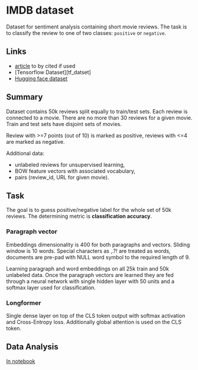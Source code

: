[article]: https://aclanthology.org/P11-1015
[download]: http://ai.stanford.edu/~amaas/data/sentiment/
[tf_dataset]: https://www.tensorflow.org/datasets/catalog/imdb_reviews
[hf_dataset]: https://huggingface.co/datasets/imdb
[d/imdb]: ../data/imdb.ipynb

# IMDB dataset

Dataset for sentiment analysis containing short movie reviews. The task is to
classify the review to one of two classes: `positive` or `negative`.

## Links

- [article][article] to by cited if used
- [Tensorflow Dataset][tf_datset]
- [Hugging face dataset][hf_dataset]

## Summary

Dataset contains 50k reviews split equally to train/test sets. Each review is
connected to a movie. There are no more than 30 reviews for a given movie. Train
and test sets have disjoint sets of movies.

Review with >=7 points (out of 10) is marked as positive, reviews with <=4 are
marked as negative.

Additional data:
- unlabeled reviews for unsupervised learning,
- BOW feature vectors with associated vocabulary,
- pairs (review_id, URL for given movie).


## Task

The goal is to guess positive/negative label for the whole set of 50k reviews.
The determining metric is **classification accuracy**.

### Paragraph vector

Embeddings dimensionality is 400 for both paragraphs and vectors. Sliding window
is 10 words. Special characters as ,.?! are treated as words, documents are
pre-pad with NULL word symbol to the required length of 9.

Learning paragraph and word embeddings on all 25k train and 50k unlabeled data.
Once the paragraph vectors are learned they are fed through a neural network
with single hidden layer with 50 units and a softmax layer used for
classification.

### Longformer

Single dense layer on top of the CLS token output with softmax activation and
Cross-Entropy loss. Additionally global attention is used on the CLS token.

## Data Analysis

[In notebook][d/imdb]
